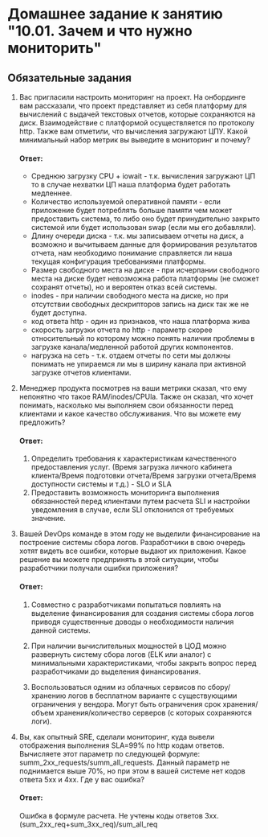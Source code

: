 # Домашнее задание к занятию "10.01. Зачем и что нужно мониторить"

## Обязательные задания

1. Вас пригласили настроить мониторинг на проект. На онбординге вам рассказали, что проект представляет из себя 
платформу для вычислений с выдачей текстовых отчетов, которые сохраняются на диск. Взаимодействие с платформой 
осуществляется по протоколу http. Также вам отметили, что вычисления загружают ЦПУ. Какой минимальный набор метрик вы
выведите в мониторинг и почему?

    #### Ответ:

    - Среднюю загрузку CPU + iowait - т.к. вычисления загружают ЦП то в случае нехватки ЦП наша платформа будет работать медленнее.
    - Количество используемой оперативной памяти - если приложение будет потреблять больше памяти чем может предоставить система, то либо оно будет принудительно закрыто системой или будет использован swap (если мы его добавляли).
    - Длину очереди диска - т.к. мы записываем отчеты на диск, а возможно и вычитываем данные для формирования результатов отчета, нам необходимо понимание справляется ли наша текущая конфигурация требованиями платформы.
    - Размер свободного места на диске - при исчерпании свободного места на диске будет невозможна работа платформы (не сможет сохранят отчеты), но и вероятен отказ всей системы.
    - inodes - при наличии свободного места на диске, но при отсутствии свободных дескрипторов запись на диск так же не будет доступна.
    - код ответа http - один из признаков, что наша платформа жива
    - скорость загрузки отчета по http - параметр скорее относительный по которому можно понять наличии проблемы в загрузке канала/медленной работой других компонентов.
    - нагрузка на сеть - т.к. отдаем отчеты по сети мы должны понимать не упираемся ли мы в ширину канала при активной загрузке отчетов клиентами.



2. Менеджер продукта посмотрев на ваши метрики сказал, что ему непонятно что такое RAM/inodes/CPUla. Также он сказал, 
что хочет понимать, насколько мы выполняем свои обязанности перед клиентами и какое качество обслуживания. Что вы 
можете ему предложить?

    #### Ответ:

    1. Определить требования к характеристикам качественного предоставления услуг. (Время загрузка личного кабинета клиента/Время подготовки отчета/Время загрузки отчета/Время доступности системы и т.д.) - SLO и SLA
    2. Предоставить возможность мониторинга выполнения обязанностей перед клиентами путем расчета SLI и настройки уведомления в случае, если SLI отклонился от требуемых значение.


3. Вашей DevOps команде в этом году не выделили финансирование на построение системы сбора логов. Разработчики в свою 
очередь хотят видеть все ошибки, которые выдают их приложения. Какое решение вы можете предпринять в этой ситуации, 
чтобы разработчики получали ошибки приложения?

    #### Ответ:

    1. Совместно с разработчиками попытаться повлиять на выделение финансирования для создания системы сбора логов приводя существенные доводы о необходимости наличия данной системы.

    2. При наличии вычислительных мощностей в ЦОД можно развернуть систему сбора логов (ELK или аналог) с минимальными характеристиками, чтобы закрыть вопрос перед разработчиками до выделения финансирования.

    3. Воспользоваться одним из облачных сервисов по сбору/хранению логов в бесплатном варианте с существующими ограничения у вендора. Могут быть ограничения срок хранения/объем хранения/количество серверов (с которых сохраняются логи).



3. Вы, как опытный SRE, сделали мониторинг, куда вывели отображения выполнения SLA=99% по http кодам ответов. 
Вычисляете этот параметр по следующей формуле: summ_2xx_requests/summ_all_requests. Данный параметр не поднимается выше 
70%, но при этом в вашей системе нет кодов ответа 5xx и 4xx. Где у вас ошибка?

    #### Ответ:

    Ошибка в формуле расчета. Не учтены коды ответов 3хх.
    (sum_2xx_req+sum_3xx_req)/sum_all_req


